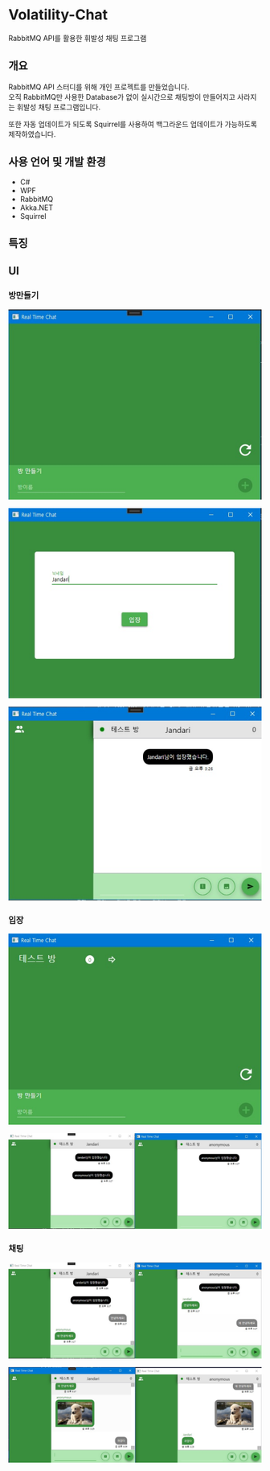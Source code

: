 # Volatility-Chat
RabbitMQ API를 활용한 휘발성 채팅 프로그램

## 개요

RabbitMQ API 스터디를 위해 개인 프로젝트를 만들었습니다.  
오직 RabbitMQ만 사용한 Database가 없이 실시간으로 채팅방이 만들어지고 사라지는 휘발성 채팅 프로그램입니다.  

또한 자동 업데이트가 되도록 Squirrel를 사용하여 백그라운드 업데이트가 가능하도록 제작하였습니다.



## 사용 언어 및 개발 환경

* C#
* WPF
* RabbitMQ
* Akka.NET
* Squirrel

## 특징



## UI

### 방만들기

![](images/1.jpg)

![](images/2.jpg)

![](images/3.jpg)

### 입장

![](images/4.jpg)

![](images/5.jpg)

### 채팅

![](images/6.jpg)

![](images/7.jpg)